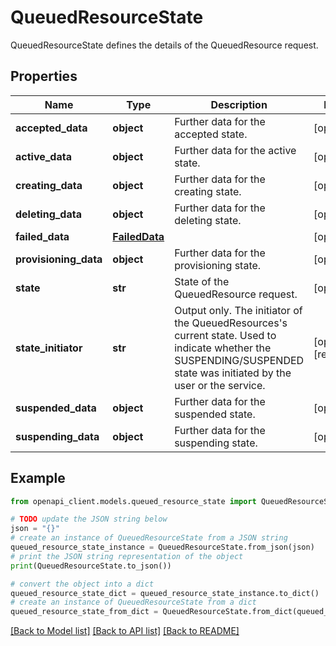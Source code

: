 # QueuedResourceState

QueuedResourceState defines the details of the QueuedResource request.

## Properties

Name | Type | Description | Notes
------------ | ------------- | ------------- | -------------
**accepted_data** | **object** | Further data for the accepted state. | [optional] 
**active_data** | **object** | Further data for the active state. | [optional] 
**creating_data** | **object** | Further data for the creating state. | [optional] 
**deleting_data** | **object** | Further data for the deleting state. | [optional] 
**failed_data** | [**FailedData**](FailedData.md) |  | [optional] 
**provisioning_data** | **object** | Further data for the provisioning state. | [optional] 
**state** | **str** | State of the QueuedResource request. | [optional] 
**state_initiator** | **str** | Output only. The initiator of the QueuedResources&#39;s current state. Used to indicate whether the SUSPENDING/SUSPENDED state was initiated by the user or the service. | [optional] [readonly] 
**suspended_data** | **object** | Further data for the suspended state. | [optional] 
**suspending_data** | **object** | Further data for the suspending state. | [optional] 

## Example

```python
from openapi_client.models.queued_resource_state import QueuedResourceState

# TODO update the JSON string below
json = "{}"
# create an instance of QueuedResourceState from a JSON string
queued_resource_state_instance = QueuedResourceState.from_json(json)
# print the JSON string representation of the object
print(QueuedResourceState.to_json())

# convert the object into a dict
queued_resource_state_dict = queued_resource_state_instance.to_dict()
# create an instance of QueuedResourceState from a dict
queued_resource_state_from_dict = QueuedResourceState.from_dict(queued_resource_state_dict)
```
[[Back to Model list]](../README.md#documentation-for-models) [[Back to API list]](../README.md#documentation-for-api-endpoints) [[Back to README]](../README.md)


